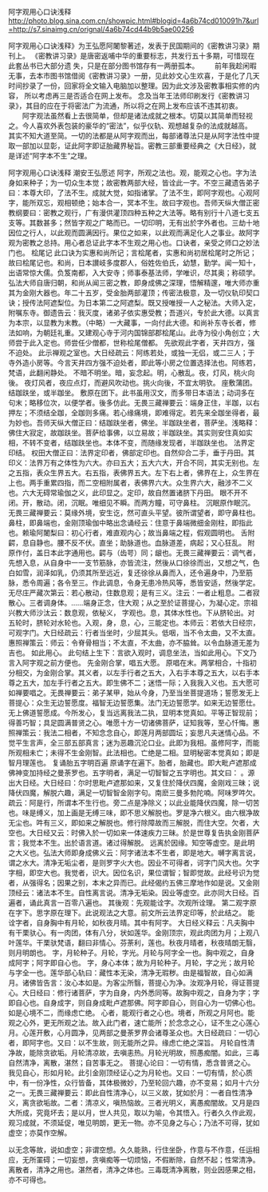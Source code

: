阿字观用心口诀浅释
http://photo.blog.sina.com.cn/showpic.html#blogid=4a6b74cd010091h7&url=http://s7.sinaimg.cn/orignal/4a6b74cd44b9b5ae00256
 
   阿字观用心口诀浅释》为王弘愿阿闍黎著述，发表于民国期间的《密教讲习录》期刊上。      《密教讲习录》是唐密返哺中华的重要标志，共发行五十多期，可惜现在此套丛书已大部分遗 失，只是在部分图书馆存有一两册孤本。 　　前年我趁闲暇无事，去本市图书馆借阅《密教讲习录》一册，见此妙文心生欢喜，于是化了几天时间抄录了一份，回家将全文输入电脑加以整理。因为此文涉及密教事相实修的内容， 所以考虑再三是否适合在网上发布。
   念及当年王法师印刷发行《密教讲习录》，其目的应在于将密法广为流通，所以将之在网上发布应该不违其初衷。  　　阿字观法虽然看上去很简单，但却是诸法成就之根本。切莫以其简单而轻视之。今人喜欢外表包装的豪华的“密法”，似乎仪轨、观想越复杂的法成就越高。  
    其实不知大道至简。一切的法都是从阿字观而出，每部诸尊法只是从阿字法性中提取一部加以显彰，证此阿字即证胎藏界秘旨。密教三部重要经典之《大日经》，就是详述“阿字本不生”之理。
 
阿字观用心口诀浅释         潮安王弘愿述     阿字，所观之法也。观，能观之心也。字为法身如来种子；为一切众生本觉；故密教两部大经，皆诠此一字。不空三藏遗告弟子曰：本尊大印，了法不生。成就大觉，如指诸掌。了法不生，即阿字观也。心观阿字，能所双忘，观相顿绝；始本合一，冥本不生。故曰字观也。吾师天纵大僧正密教纲要曰：密教之观行，广有漫供灌顶四种五种之大法等。略有别行十八道七支五支等。其数甚多；然皆字观之广略而已。一切印明，无有出於字外者也。三劫十地因位之行人，以此观而圆满因行。果位之如来，以此观而满足化人之事业。故阿字观为密教之总持。用心者总证此字本不生观之用心也。口诀者，亲受之师口之妙法门也。   桧尾记     此口诀为实惠和尚所记；言桧尾者，实惠和尚初居桧尾时之所记；故曰桧尾记也。和尚，日本讃岐多度郡人，俗姓佐伯氏，幼慧，勤学。闻一知十，出语常惊大儒。负笈南都，入大安寺；师事泰基法师，学唯识，尽其奥；称硕学。弘法大师自唐归朝，和尚从闻三密之教，即身成佛之深理，悟解精邃，唯大师亦重其为金刚大器也。年二十五岁，受金胎两部灌顶；传密法极意，及一切仪轨印契口诀；授传法阿遮梨位。为日本第二之阿遮梨。既又授唯授一人之秘法。大师入定，附嘱东寺。御遗告云：我灭度，诸弟子依实惠受教；吾道兴，专於此大德。以真言为本宗，以显教为末教。（中略）一大藏事，一向付此大德。和尚补东寺长者，修法如响，为朝廷礼重。又建观心寺于河内国锦部郡桧尾山。此寺为役小角创立；大师尝于此入定也。师尝任少僧都，世称桧尾僧都。        先欲观此字者，天井四方，强不迫处。 此示禅观之室也。大日经疏云：阿练若处，或独一无侣，或二三人；于寺外造小房等。今言天井四方强不迫处者，即此等小房之位置选择法也。阿练若，梵语，此翻闲静处。        不暗不明坐。暗，妄念起。明，心散乱。夜，灯风，桃火向後。 夜灯风者，夜应点灯，而避风吹动也。挑火向後，不宜太明欤。       座敷蒲团。结跏趺坐，或半跏坐。    敷原在团下。此书虽用汉文，而多带日本语法；动词多在句末；略移位次，以便学者。後多仿此。无畏三藏禅要云：端身正住，半跏，以右押左；不须结全跏，全跏则多痛。若心缘痛境，即难得定。若先来全跏坐得者，最为妙也。吾师天纵大僧正曰：结跏趺坐者，佛坐。半跏趺坐者，菩萨坐。浅略释：佛住大寂定，故跏趺坐。菩萨给事佛，以立易故；半跏趺坐。其实则安住真如实相，不转不变者，结跏趺坐也。本体不变，而随缘发现者，半跏趺坐也。     法界定印结。    权田大僧正曰：法界定印者，佛部定印也。自然仰合二手，垂于丹田。其印义：法界万有之体性为六大。亦曰五大；五大六大，开合不同，其实无别也。左之五指，表众生界五大。右五指，表佛界五大。左下右上者，佛界在上，众生界在上也。两手重累四指，而二空相附属者，表佛界六大。众生界六大，融涉不二义也。六大无碍常瑜伽之义，此印显之。定印，故自然置诸脐下丹田。         眼不开不闭。开，散动。闭，沉眠。唯细见不瞬。而两方瞳，可守鼻柱。  沉眠原作眠沉。无畏三藏禅要云：莫缘外境，安生讫，然可直头平望。彼所谓望者，即守鼻柱也。鼻柱，即鼻端也，金刚顶瑜伽中略出念诵经云：住意于鼻端微细金刚柱，即指此也。赖瑜阿闍梨曰：初心行者，难直观内心；故当鼻端之程，假观圆明也。        舌附齶，息自静也。腰不反不伏。直坐；助脉道也。血脉道差，病起；又心狂乱。      附原作付，盖日本此字通用也。齶与（齿咢）同；龈也。无畏三藏禅要云：调气者，先想入息，从自身中一一支节筋脉，亦皆流注，然後从口徐徐而出，又想之气，色白如雪，润泽如乳，仍须其所至远近，复还徐徐从鼻而入，还令遍身中，乃至筋脉，悉令周遍；各令至三。作此调息，令身无患冷热风等，悉皆安适，然後学定。无尽庄严藏次第云：若心散动，住数息观；是有三义。注云：一者止粗息。二者寂散心。三者调身体。……端身正念，住大观；从之至於证菩提心，为凝心定。宗祖兴教大师沙汰云：数息观，依秘义， 字观也。息，其体水性也。下从脐轮出。对五轮时，脐轮对水轮也。入观，身，息，心，三能定也。本师云：若依大日经宗，可观字门。大日经疏云：行者当坐时，少屈其头。低咽，当不令太曲，又不太直。惠照禅策云：师云：令脊骨相当；不太直，不太曲，亦不脇耸。以令血脉道无差为吉也。     如此用心。     此句结上生下：言欲入观时，调息坐法，当如此用心。下文乃言入阿字观之前方便也。     先金刚合掌，唱五大愿。     原唱在末。两掌相合，十指初分相交，为金刚合掌。其义者，以左手行者之五大，入右手本尊之五大，以右手本尊之五大，加左手行者之五大。即生佛不二；迷悟一际；入我我入义也。五大愿可如禅要唱之。无畏禅要云：弟子某甲，始从今身，乃至当坐菩提道场；誓愿发无上菩提心：众生无边誓愿度。福智无边誓愿集。法门无边誓愿学。如来无边誓愿仕。无上佛道誓愿成。今所发心，复当远离我法二执，显明本觉真如。平等正智现前；得善巧智；具足圆满普贤之心。唯愿十方一切诸佛菩萨，证知我等，至心忏悔。惠照禅策云：我法二相者，不知念念自心，即莲月两部圆坛；妄思凡夫迷情心品。不觉平生言声，全三部五部真言；迷为恶趣沉沦口业。此即为我相。虽修阿字，而能所观相未亡；未得不生金刚智。此法相也。亡绝是二相。显明秘密本觉真如；即是智月理莲也。     复诵胎五字明百遍    原诵字在遍下。胎者，胎藏也。即大毗卢遮那成佛神变加持经之曼荼罗也。五字明者，满足一切智智之五字明也。其文曰： 。源出大日经。大日经曰：尔时思毗卢遮那如来，又复住於降伏四魔，金刚戏三昧；说降伏四魔，解脱六趣，满足一切智智金刚字句。南麽三曼多勃陀喃。阿味罗吽欠。疏云：阿是行，所谓本不生行也。旁二点是净除义；以此业能降伏四魔，除一切苦也。味是缚义，加上画是无缚三味，即不思义解脱也。罗是净六根义。由六根净故无尘也。吽有三义，即如来之解脱也。修行除障故而三解脱，而住大空。欠者，大空也。大日经又云：时佛入於一切如来一体速疾力三昧。於是世尊复告执金刚菩萨言；我觉本不生。出於语言道。诸过得解脱。
    远离於因缘。知空等虚空。是此明之大义也。弘法大师即身成佛义云：阿字诸法本不生者，即是地大。嚩字离言说，谓之水大。清净无垢尘者，是则罗字火大也。因业不可得者，诃字门风大也。欠字字相，即空大也。我觉者，识大。因位名识，果位谓智；智即觉故。此经号识为觉者，从强得名；因果之别，本末之异而已。此经偈约五佛三摩地作如是说。又金刚顶经云：诸法本不生。自性离言说。清净无垢染。因业等虚空。此亦同大日经。百遍者，诵此真言一百零八遍也。     其後观：先观能诠字。次观所诠理。 第二观字原在字下。思字原在理下。此说观法之大意。前文所云法界定印等，於此结之。     能诠字者，自身胸中有月轮，如秋夜月晴。其中有阿字。 大日经义释云：凡夫胸中有干栗驮心。有一肉团，体有八分，状如莲华。金刚顶宗，观此肉团为月；上观八叶莲华。干栗驮梵语，翻曰非情心。芬荼利，莲也。秋夜月晴者，秋夜晴朗无翳，则月明朗也。     字，月轮种子。月轮，字光。月轮与阿字全一也。胸中观之，自身成阿字；阿字即自心也。  字，身心本体；故为月轮种子。月轮，字之光；故月轮与字全一也。莲华部心轨曰：藏性本无染，清净无瑕秽。由是福智故，自心如满月。诸佛皆告言：汝心本如是。为客尘所翳，菩提心为净。汝观净月轮，得证菩提心。大日经曰：修行诸菩萨，字为自身，内外悉同等。故胸中观之，自身为字；字即自心也。自身成字，则自身成毗卢遮那佛。阿字即自心，则自心为一切佛心也。     如是心境不二，而缘虑亡绝。 心者，能观行者之心也。境者，所观之月阿也。能观之心外，更无所观之法。故入此门者，速亡能所；於念念之心，证不生之心莲心月。心莲开敷，心月圆净，见两部之曼荼罗界会诸尊圣众也。大日经疏曰：一切心者，即阿字也。又曰：以不生故，则无能所之异。缘虑亡绝之深旨。     月轮自性清净故，能除贪欲垢。月轮清凉故，去嗔恚热。月轮光明故，照愚痴闇。如此，三毒自然清净，离散，湛然；自苦事无之。  菩提心论曰：一切有情，悉含普贤之心。我见自心，形如月轮。此引金刚顶经证心之为月轮也。又曰：一切有情，於心质中，有一份净性，众行皆备，其体极微妙，乃至轮回六趣，亦不变易；如月十六分之一。无畏三藏禅要云：即此自性清净心，以三义故，犹如於月：一者自性清净义，离贪欲垢故。二者：清凉义，嗔热恼故。三者光明义，离愚痴闇故。又月是四大所成，究竟坏去；是以月，世人共见，取以为喻，令其悟入。行者久久作此观，观习成就，不须延促，唯见明朗，更无一物。亦不见身之与心；乃法不可得，犹如虚空；亦莫作空解。
 
 以无念等故，说如虚空；非谓空想。久久能熟，行住坐卧，作意与不作意，任运相应，无所罣碍；一切妄想，贪嗔痴等一切烦恼，不假断除，自然不起；性常清净。离散者，清净之用也。湛然者，清净之体也。三毒既清净离散，则业因感果之相，亦不可得也。
